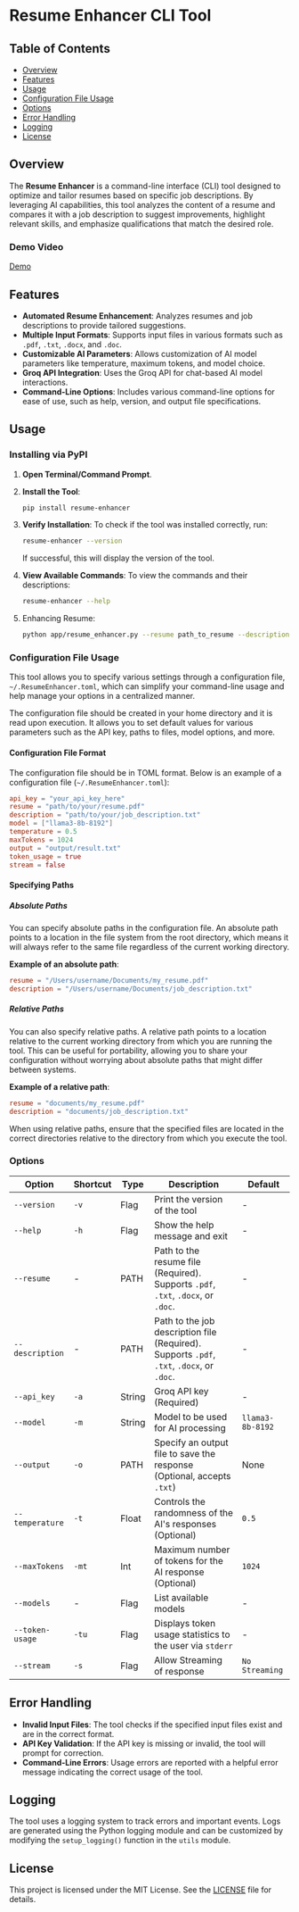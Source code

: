 # Resume Enhancer CLI Tool

## Table of Contents

- [Overview](#overview)
- [Features](#features)
- [Usage](#usage)
- [Configuration File Usage](#configuration-file-usage)
- [Options](#options)
- [Error Handling](#error-handling)
- [Logging](#logging)
- [License](#license)

## Overview

The **Resume Enhancer** is a command-line interface (CLI) tool designed to optimize and tailor resumes based on specific job descriptions. By leveraging AI capabilities, this tool analyzes the content of a resume and compares it with a job description to suggest improvements, highlight relevant skills, and emphasize qualifications that match the desired role.

### Demo Video

[Demo](https://youtu.be/W5IWO4vnTKA)

## Features

- **Automated Resume Enhancement**: Analyzes resumes and job descriptions to provide tailored suggestions.
- **Multiple Input Formats**: Supports input files in various formats such as `.pdf`, `.txt`, `.docx`, and `.doc`.
- **Customizable AI Parameters**: Allows customization of AI model parameters like temperature, maximum tokens, and model choice.
- **Groq API Integration**: Uses the Groq API for chat-based AI model interactions.
- **Command-Line Options**: Includes various command-line options for ease of use, such as help, version, and output file specifications.

## Usage
### Installing via PyPI

1. **Open Terminal/Command Prompt**.
2. **Install the Tool**:

   ```bash
   pip install resume-enhancer
   ```

3. **Verify Installation**:
   To check if the tool was installed correctly, run:

   ```bash
   resume-enhancer --version
   ```

   If successful, this will display the version of the tool.

4. **View Available Commands**:
   To view the commands and their descriptions:

   ```bash
   resume-enhancer --help
   ```

5. Enhancing Resume:

    ```bash
    python app/resume_enhancer.py --resume path_to_resume --description path_to_description --api_key groq_api_key
    ```

### Configuration File Usage

This tool allows you to specify various settings through a configuration file, `~/.ResumeEnhancer.toml`, which can simplify your command-line usage and help manage your options in a centralized manner.

The configuration file should be created in your home directory and it is read upon execution. It allows you to set default values for various parameters such as the API key, paths to files, model options, and more.

#### Configuration File Format

The configuration file should be in TOML format. Below is an example of a configuration file (`~/.ResumeEnhancer.toml`):

```toml
api_key = "your_api_key_here"
resume = "path/to/your/resume.pdf"
description = "path/to/your/job_description.txt"
model = ["llama3-8b-8192"]
temperature = 0.5
maxTokens = 1024
output = "output/result.txt"
token_usage = true
stream = false
```

#### Specifying Paths

##### Absolute Paths

You can specify absolute paths in the configuration file. An absolute path points to a location in the file system from the root directory, which means it will always refer to the same file regardless of the current working directory.

**Example of an absolute path**:

```toml
resume = "/Users/username/Documents/my_resume.pdf"
description = "/Users/username/Documents/job_description.txt"
```

##### Relative Paths

You can also specify relative paths. A relative path points to a location relative to the current working directory from which you are running the tool. This can be useful for portability, allowing you to share your configuration without worrying about absolute paths that might differ between systems.

**Example of a relative path**:

```toml
resume = "documents/my_resume.pdf"
description = "documents/job_description.txt"
```

When using relative paths, ensure that the specified files are located in the correct directories relative to the directory from which you execute the tool.

### Options

| Option          | Shortcut | Type   | Description                                                                               | Default          |
| --------------- | -------- | ------ | ----------------------------------------------------------------------------------------- | ---------------- |
| `--version`     | `-v`     | Flag   | Print the version of the tool                                                             | -                |
| `--help`        | `-h`     | Flag   | Show the help message and exit                                                            | -                |
| `--resume`      | -        | PATH   | Path to the resume file (Required). Supports `.pdf`, `.txt`, `.docx`, or `.doc`.          | -                |
| `--description` | -        | PATH   | Path to the job description file (Required). Supports `.pdf`, `.txt`, `.docx`, or `.doc`. | -                |
| `--api_key`     | `-a`     | String | Groq API key (Required)                                                                   | -                |
| `--model`       | `-m`     | String | Model to be used for AI processing                                                        | `llama3-8b-8192` |
| `--output`      | `-o`     | PATH   | Specify an output file to save the response (Optional, accepts `.txt`)                    | None             |
| `--temperature` | `-t`     | Float  | Controls the randomness of the AI's responses (Optional)                                  | `0.5`            |
| `--maxTokens`   | `-mt`    | Int    | Maximum number of tokens for the AI response (Optional)                                   | `1024`           |
| `--models`      | -        | Flag   | List available models                                                                     | -                |
| `--token-usage` | `-tu`    | Flag   | Displays token usage statistics to the user via `stderr`                                  | -                |
| `--stream`      | `-s`     | Flag   | Allow Streaming of response                                                               | `No Streaming`   |

## Error Handling

- **Invalid Input Files**: The tool checks if the specified input files exist and are in the correct format.
- **API Key Validation**: If the API key is missing or invalid, the tool will prompt for correction.
- **Command-Line Errors**: Usage errors are reported with a helpful error message indicating the correct usage of the tool.

## Logging

The tool uses a logging system to track errors and important events. Logs are generated using the Python logging module and can be customized by modifying the `setup_logging()` function in the `utils` module.

## License

This project is licensed under the MIT License. See the [LICENSE](https://github.com/hpatel292-seneca/ResumeEnhancer/blob/main/LICENSE) file for details.

```

```
